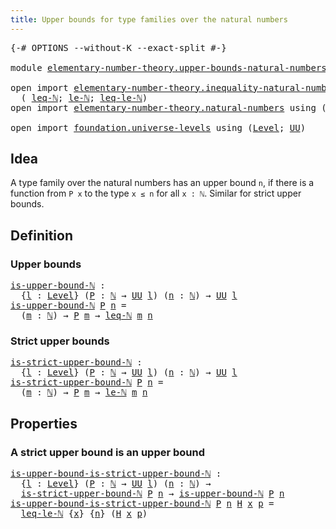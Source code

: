 ```yaml
---
title: Upper bounds for type families over the natural numbers
---
```


<pre class="Agda"><a id="81" class="Symbol">{-#</a> <a id="85" class="Keyword">OPTIONS</a> <a id="93" class="Pragma">--without-K</a> <a id="105" class="Pragma">--exact-split</a> <a id="119" class="Symbol">#-}</a>

<a id="124" class="Keyword">module</a> <a id="131" href="elementary-number-theory.upper-bounds-natural-numbers.html" class="Module">elementary-number-theory.upper-bounds-natural-numbers</a> <a id="185" class="Keyword">where</a>

<a id="192" class="Keyword">open</a> <a id="197" class="Keyword">import</a> <a id="204" href="elementary-number-theory.inequality-natural-numbers.html" class="Module">elementary-number-theory.inequality-natural-numbers</a> <a id="256" class="Keyword">using</a>
  <a id="264" class="Symbol">(</a> <a id="266" href="elementary-number-theory.inequality-natural-numbers.html#1662" class="Function">leq-ℕ</a><a id="271" class="Symbol">;</a> <a id="273" href="elementary-number-theory.inequality-natural-numbers.html#2079" class="Function">le-ℕ</a><a id="277" class="Symbol">;</a> <a id="279" href="elementary-number-theory.inequality-natural-numbers.html#13281" class="Function">leq-le-ℕ</a><a id="287" class="Symbol">)</a>
<a id="289" class="Keyword">open</a> <a id="294" class="Keyword">import</a> <a id="301" href="elementary-number-theory.natural-numbers.html" class="Module">elementary-number-theory.natural-numbers</a> <a id="342" class="Keyword">using</a> <a id="348" class="Symbol">(</a><a id="349" href="elementary-number-theory.natural-numbers.html#1530" class="Datatype">ℕ</a><a id="350" class="Symbol">;</a> <a id="352" href="elementary-number-theory.natural-numbers.html#1551" class="InductiveConstructor">zero-ℕ</a><a id="358" class="Symbol">;</a> <a id="360" href="elementary-number-theory.natural-numbers.html#1564" class="InductiveConstructor">succ-ℕ</a><a id="366" class="Symbol">)</a>

<a id="369" class="Keyword">open</a> <a id="374" class="Keyword">import</a> <a id="381" href="foundation.universe-levels.html" class="Module">foundation.universe-levels</a> <a id="408" class="Keyword">using</a> <a id="414" class="Symbol">(</a><a id="415" href="Agda.Primitive.html#597" class="Postulate">Level</a><a id="420" class="Symbol">;</a> <a id="422" href="foundation-core.universe-levels.html#235" class="Primitive">UU</a><a id="424" class="Symbol">)</a>
</pre>
## Idea

A type family over the natural numbers has an upper bound `n`, if there is a function from `P x` to the type `x ≤ n` for all `x : ℕ`. Similar for strict upper bounds.

## Definition

### Upper bounds

<pre class="Agda"><a id="is-upper-bound-ℕ"></a><a id="649" href="elementary-number-theory.upper-bounds-natural-numbers.html#649" class="Function">is-upper-bound-ℕ</a> <a id="666" class="Symbol">:</a>
  <a id="670" class="Symbol">{</a><a id="671" href="elementary-number-theory.upper-bounds-natural-numbers.html#671" class="Bound">l</a> <a id="673" class="Symbol">:</a> <a id="675" href="Agda.Primitive.html#597" class="Postulate">Level</a><a id="680" class="Symbol">}</a> <a id="682" class="Symbol">(</a><a id="683" href="elementary-number-theory.upper-bounds-natural-numbers.html#683" class="Bound">P</a> <a id="685" class="Symbol">:</a> <a id="687" href="elementary-number-theory.natural-numbers.html#1530" class="Datatype">ℕ</a> <a id="689" class="Symbol">→</a> <a id="691" href="foundation-core.universe-levels.html#235" class="Primitive">UU</a> <a id="694" href="elementary-number-theory.upper-bounds-natural-numbers.html#671" class="Bound">l</a><a id="695" class="Symbol">)</a> <a id="697" class="Symbol">(</a><a id="698" href="elementary-number-theory.upper-bounds-natural-numbers.html#698" class="Bound">n</a> <a id="700" class="Symbol">:</a> <a id="702" href="elementary-number-theory.natural-numbers.html#1530" class="Datatype">ℕ</a><a id="703" class="Symbol">)</a> <a id="705" class="Symbol">→</a> <a id="707" href="foundation-core.universe-levels.html#235" class="Primitive">UU</a> <a id="710" href="elementary-number-theory.upper-bounds-natural-numbers.html#671" class="Bound">l</a>
<a id="712" href="elementary-number-theory.upper-bounds-natural-numbers.html#649" class="Function">is-upper-bound-ℕ</a> <a id="729" href="elementary-number-theory.upper-bounds-natural-numbers.html#729" class="Bound">P</a> <a id="731" href="elementary-number-theory.upper-bounds-natural-numbers.html#731" class="Bound">n</a> <a id="733" class="Symbol">=</a>
  <a id="737" class="Symbol">(</a><a id="738" href="elementary-number-theory.upper-bounds-natural-numbers.html#738" class="Bound">m</a> <a id="740" class="Symbol">:</a> <a id="742" href="elementary-number-theory.natural-numbers.html#1530" class="Datatype">ℕ</a><a id="743" class="Symbol">)</a> <a id="745" class="Symbol">→</a> <a id="747" href="elementary-number-theory.upper-bounds-natural-numbers.html#729" class="Bound">P</a> <a id="749" href="elementary-number-theory.upper-bounds-natural-numbers.html#738" class="Bound">m</a> <a id="751" class="Symbol">→</a> <a id="753" href="elementary-number-theory.inequality-natural-numbers.html#1662" class="Function">leq-ℕ</a> <a id="759" href="elementary-number-theory.upper-bounds-natural-numbers.html#738" class="Bound">m</a> <a id="761" href="elementary-number-theory.upper-bounds-natural-numbers.html#731" class="Bound">n</a>
</pre>
### Strict upper bounds

<pre class="Agda"><a id="is-strict-upper-bound-ℕ"></a><a id="801" href="elementary-number-theory.upper-bounds-natural-numbers.html#801" class="Function">is-strict-upper-bound-ℕ</a> <a id="825" class="Symbol">:</a>
  <a id="829" class="Symbol">{</a><a id="830" href="elementary-number-theory.upper-bounds-natural-numbers.html#830" class="Bound">l</a> <a id="832" class="Symbol">:</a> <a id="834" href="Agda.Primitive.html#597" class="Postulate">Level</a><a id="839" class="Symbol">}</a> <a id="841" class="Symbol">(</a><a id="842" href="elementary-number-theory.upper-bounds-natural-numbers.html#842" class="Bound">P</a> <a id="844" class="Symbol">:</a> <a id="846" href="elementary-number-theory.natural-numbers.html#1530" class="Datatype">ℕ</a> <a id="848" class="Symbol">→</a> <a id="850" href="foundation-core.universe-levels.html#235" class="Primitive">UU</a> <a id="853" href="elementary-number-theory.upper-bounds-natural-numbers.html#830" class="Bound">l</a><a id="854" class="Symbol">)</a> <a id="856" class="Symbol">(</a><a id="857" href="elementary-number-theory.upper-bounds-natural-numbers.html#857" class="Bound">n</a> <a id="859" class="Symbol">:</a> <a id="861" href="elementary-number-theory.natural-numbers.html#1530" class="Datatype">ℕ</a><a id="862" class="Symbol">)</a> <a id="864" class="Symbol">→</a> <a id="866" href="foundation-core.universe-levels.html#235" class="Primitive">UU</a> <a id="869" href="elementary-number-theory.upper-bounds-natural-numbers.html#830" class="Bound">l</a>
<a id="871" href="elementary-number-theory.upper-bounds-natural-numbers.html#801" class="Function">is-strict-upper-bound-ℕ</a> <a id="895" href="elementary-number-theory.upper-bounds-natural-numbers.html#895" class="Bound">P</a> <a id="897" href="elementary-number-theory.upper-bounds-natural-numbers.html#897" class="Bound">n</a> <a id="899" class="Symbol">=</a>
  <a id="903" class="Symbol">(</a><a id="904" href="elementary-number-theory.upper-bounds-natural-numbers.html#904" class="Bound">m</a> <a id="906" class="Symbol">:</a> <a id="908" href="elementary-number-theory.natural-numbers.html#1530" class="Datatype">ℕ</a><a id="909" class="Symbol">)</a> <a id="911" class="Symbol">→</a> <a id="913" href="elementary-number-theory.upper-bounds-natural-numbers.html#895" class="Bound">P</a> <a id="915" href="elementary-number-theory.upper-bounds-natural-numbers.html#904" class="Bound">m</a> <a id="917" class="Symbol">→</a> <a id="919" href="elementary-number-theory.inequality-natural-numbers.html#2079" class="Function">le-ℕ</a> <a id="924" href="elementary-number-theory.upper-bounds-natural-numbers.html#904" class="Bound">m</a> <a id="926" href="elementary-number-theory.upper-bounds-natural-numbers.html#897" class="Bound">n</a>
</pre>
## Properties

### A strict upper bound is an upper bound

<pre class="Agda"><a id="is-upper-bound-is-strict-upper-bound-ℕ"></a><a id="1000" href="elementary-number-theory.upper-bounds-natural-numbers.html#1000" class="Function">is-upper-bound-is-strict-upper-bound-ℕ</a> <a id="1039" class="Symbol">:</a>
  <a id="1043" class="Symbol">{</a><a id="1044" href="elementary-number-theory.upper-bounds-natural-numbers.html#1044" class="Bound">l</a> <a id="1046" class="Symbol">:</a> <a id="1048" href="Agda.Primitive.html#597" class="Postulate">Level</a><a id="1053" class="Symbol">}</a> <a id="1055" class="Symbol">(</a><a id="1056" href="elementary-number-theory.upper-bounds-natural-numbers.html#1056" class="Bound">P</a> <a id="1058" class="Symbol">:</a> <a id="1060" href="elementary-number-theory.natural-numbers.html#1530" class="Datatype">ℕ</a> <a id="1062" class="Symbol">→</a> <a id="1064" href="foundation-core.universe-levels.html#235" class="Primitive">UU</a> <a id="1067" href="elementary-number-theory.upper-bounds-natural-numbers.html#1044" class="Bound">l</a><a id="1068" class="Symbol">)</a> <a id="1070" class="Symbol">(</a><a id="1071" href="elementary-number-theory.upper-bounds-natural-numbers.html#1071" class="Bound">n</a> <a id="1073" class="Symbol">:</a> <a id="1075" href="elementary-number-theory.natural-numbers.html#1530" class="Datatype">ℕ</a><a id="1076" class="Symbol">)</a> <a id="1078" class="Symbol">→</a>
  <a id="1082" href="elementary-number-theory.upper-bounds-natural-numbers.html#801" class="Function">is-strict-upper-bound-ℕ</a> <a id="1106" href="elementary-number-theory.upper-bounds-natural-numbers.html#1056" class="Bound">P</a> <a id="1108" href="elementary-number-theory.upper-bounds-natural-numbers.html#1071" class="Bound">n</a> <a id="1110" class="Symbol">→</a> <a id="1112" href="elementary-number-theory.upper-bounds-natural-numbers.html#649" class="Function">is-upper-bound-ℕ</a> <a id="1129" href="elementary-number-theory.upper-bounds-natural-numbers.html#1056" class="Bound">P</a> <a id="1131" href="elementary-number-theory.upper-bounds-natural-numbers.html#1071" class="Bound">n</a>
<a id="1133" href="elementary-number-theory.upper-bounds-natural-numbers.html#1000" class="Function">is-upper-bound-is-strict-upper-bound-ℕ</a> <a id="1172" href="elementary-number-theory.upper-bounds-natural-numbers.html#1172" class="Bound">P</a> <a id="1174" href="elementary-number-theory.upper-bounds-natural-numbers.html#1174" class="Bound">n</a> <a id="1176" href="elementary-number-theory.upper-bounds-natural-numbers.html#1176" class="Bound">H</a> <a id="1178" href="elementary-number-theory.upper-bounds-natural-numbers.html#1178" class="Bound">x</a> <a id="1180" href="elementary-number-theory.upper-bounds-natural-numbers.html#1180" class="Bound">p</a> <a id="1182" class="Symbol">=</a>
  <a id="1186" href="elementary-number-theory.inequality-natural-numbers.html#13281" class="Function">leq-le-ℕ</a> <a id="1195" class="Symbol">{</a><a id="1196" href="elementary-number-theory.upper-bounds-natural-numbers.html#1178" class="Bound">x</a><a id="1197" class="Symbol">}</a> <a id="1199" class="Symbol">{</a><a id="1200" href="elementary-number-theory.upper-bounds-natural-numbers.html#1174" class="Bound">n</a><a id="1201" class="Symbol">}</a> <a id="1203" class="Symbol">(</a><a id="1204" href="elementary-number-theory.upper-bounds-natural-numbers.html#1176" class="Bound">H</a> <a id="1206" href="elementary-number-theory.upper-bounds-natural-numbers.html#1178" class="Bound">x</a> <a id="1208" href="elementary-number-theory.upper-bounds-natural-numbers.html#1180" class="Bound">p</a><a id="1209" class="Symbol">)</a>
</pre>